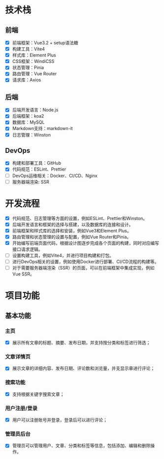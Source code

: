 # 技术栈

## 前端

* [x] 前端框架：Vue3.2 + setup语法糖
* [x] 构建工具：Vite4
* [x] 样式库：Element Plus
* [x] CSS框架：WindiCSS
* [x] 状态管理：Pinia
* [x] 路由管理：Vue Router
* [x] 请求库：Axios

## 后端

* [x] 后端开发语言：Node.js
* [x] 后端框架：koa2
* [x] 数据库：MySQL
* [x] Markdown支持：markdown-it
* [x] 日志管理：Winston

## DevOps

* [x] 构建和部署工具：GitHub
* [x] 代码规范：ESLint、Prettier
* [ ] DevOps运维相关：Docker、CI/CD、Nginx
* [ ] 服务器端渲染: SSR

# 开发流程

* [x] 代码规范、日志管理等方面的设置，例如ESLint、Prettier和Winston。
* [X] 后端开发语言和框架的选择与搭建，以及数据库的连接和设计。
* [x] 前端框架和样式库的选择和安装，例如Vue3和Element Plus。
* [x] 路由管理和状态管理的设置与配置，例如Vue Router和Pinia。
* [x] 开始编写前端页面代码，根据设计图逐步完成各个页面的构建，同时对应编写接口请求逻辑。
* [ ] 设置构建工具，例如Vite4，并进行项目构建和打包。
* [ ] 进行DevOps相关的设置，例如使用Docker进行部署、CI/CD流程的构建等。
* [ ] 对于需要服务器端渲染（SSR）的页面，可以在前端框架中集成实现，例如Vue SSR。

# 项目功能

## 基本功能

### 主页

* [x] 展示所有文章的标题、摘要、发布日期，并支持按分类和标签进行筛选；

### 文章详情页

* [x] 展示文章的详细内容、发布日期、评论数和浏览量，并支显示章进行评论；

### 搜索功能

* [x] 支持根据关键字搜索文章；

### 用户注册/登录

* [x] 用户可以注册账号并登录，登录后可以进行评论；

### 管理员后台

* [x] 管理员可以管理用户、文章、分类和标签等信息，包括添加、编辑和删除操作。
